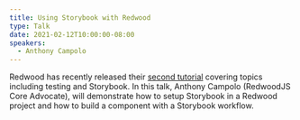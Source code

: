```yaml
---
title: Using Storybook with Redwood
type: Talk
date: 2021-02-12T10:00:00-08:00
speakers:
  - Anthony Campolo
---
```


Redwood has recently released their [second tutorial](https://community.redwoodjs.com/t/the-prophecy-is-fulfilled-tutorial-part-2-is-coming/1657) covering topics including testing and Storybook. In this talk, Anthony Campolo (RedwoodJS Core Advocate), will demonstrate how to setup Storybook in a Redwood project and how to build a component with a Storybook workflow.
